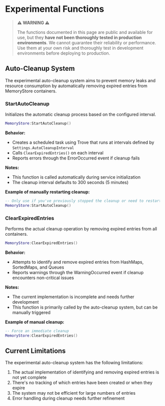 # Experimental Functions

> **⚠️ WARNING ⚠️**
> 
> The functions documented in this page are public and available for use, but they **have not been thoroughly tested in production environments**. We cannot guarantee their reliability or performance. Use them at your own risk and thoroughly test in development environments before deploying to production.

## Auto-Cleanup System

The experimental auto-cleanup system aims to prevent memory leaks and resource consumption by automatically removing expired entries from MemoryStore containers.

### StartAutoCleanup

Initializes the automatic cleanup process based on the configured interval.

```lua
MemoryStore:StartAutoCleanup()
```

**Behavior:**
- Creates a scheduled task using Trove that runs at intervals defined by `Settings.AutoCleanupInterval`
- Calls `ClearExpiredEntries()` on each interval
- Reports errors through the ErrorOccurred event if cleanup fails

**Notes:**
- This function is called automatically during service initialization
- The cleanup interval defaults to 300 seconds (5 minutes)

**Example of manually restarting cleanup:**
```lua
-- Only use if you've previously stopped the cleanup or need to restart it
MemoryStore:StartAutoCleanup()
```

### ClearExpiredEntries

Performs the actual cleanup operation by removing expired entries from all containers.

```lua
MemoryStore:ClearExpiredEntries()
```

**Behavior:**
- Attempts to identify and remove expired entries from HashMaps, SortedMaps, and Queues
- Reports warnings through the WarningOccurred event if cleanup encounters non-critical issues

**Notes:**
- The current implementation is incomplete and needs further development
- This function is primarily called by the auto-cleanup system, but can be manually triggered

**Example of manual cleanup:**
```lua
-- Force an immediate cleanup
MemoryStore:ClearExpiredEntries()
```

## Current Limitations

The experimental auto-cleanup system has the following limitations:

1. The actual implementation of identifying and removing expired entries is not yet complete
2. There's no tracking of which entries have been created or when they expire
3. The system may not be efficient for large numbers of entries
4. Error handling during cleanup needs further refinement